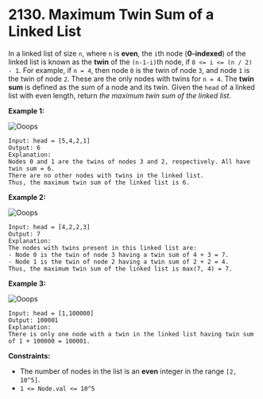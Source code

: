 # 2130. Maximum Twin Sum of a Linked List
In a linked list of size `n`, where `n` is **even**, the `i`th node (**0-indexed**) of the linked list is known as the **twin** of the `(n-1-i)`th node, if `0 <= i <= (n / 2) - 1`. For example, if `n = 4`, then node `0` is the twin of node `3`, and node `1` is the twin of node `2`. These are the only nodes with twins for `n = 4`. The **twin sum** is defined as the sum of a node and its twin. Given the `head` of a linked list with even length, return *the maximum twin sum of the linked list*.

**Example 1:**

![Ooops](https://assets.leetcode.com/uploads/2021/12/03/eg1drawio.png)
```
Input: head = [5,4,2,1]
Output: 6
Explanation:
Nodes 0 and 1 are the twins of nodes 3 and 2, respectively. All have twin sum = 6.
There are no other nodes with twins in the linked list.
Thus, the maximum twin sum of the linked list is 6. 
```

**Example 2:**

![Ooops](https://assets.leetcode.com/uploads/2021/12/03/eg2drawio.png)
```
Input: head = [4,2,2,3]
Output: 7
Explanation:
The nodes with twins present in this linked list are:
- Node 0 is the twin of node 3 having a twin sum of 4 + 3 = 7.
- Node 1 is the twin of node 2 having a twin sum of 2 + 2 = 4.
Thus, the maximum twin sum of the linked list is max(7, 4) = 7.
```

**Example 3:**

![Ooops](https://assets.leetcode.com/uploads/2021/12/03/eg3drawio.png)
```
Input: head = [1,100000]
Output: 100001
Explanation:
There is only one node with a twin in the linked list having twin sum of 1 + 100000 = 100001.
```

**Constraints:**
- The number of nodes in the list is an **even** integer in the range `[2, 10^5]`.
- `1 <= Node.val <= 10^5`
